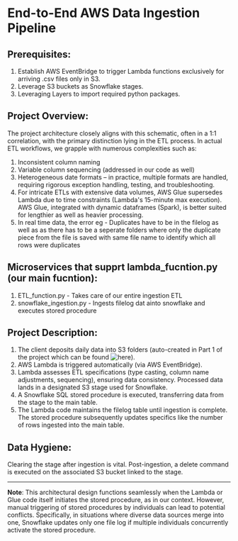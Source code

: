 # End-to-End AWS Data Ingestion Pipeline

## Prerequisites:
1. Establish AWS EventBridge to trigger Lambda functions exclusively for arriving .csv files only in S3.
2. Leverage S3 buckets as Snowflake stages.
3. Leveraging Layers to import required python packages.

## Project Overview:
The project architecture closely aligns with this schematic, often in a 1:1 correlation, with the primary distinction lying in the ETL process. In actual ETL workflows, we grapple with numerous complexities such as:
1. Inconsistent column naming
2. Variable column sequencing (addressed in our code as well)
3. Heterogeneous date formats – in practice, multiple formats are handled, requiring rigorous exception handling, testing, and troubleshooting.
4. For intricate ETLs with extensive data volumes, AWS Glue supersedes Lambda due to time constraints (Lambda's 15-minute max execution). AWS Glue, integrated with dynamic dataframes (Spark), is better suited for lengthier as well as heavier processing.
5. In real time data, the error eg - Duplicates have to be in the filelog as well as as there has to be a seperate folders where only the duplicate piece from the file is saved with same file name to identify which all rows were duplicates

## Microservices that supprt lambda_fucntion.py (our main fucntion):
1. ETL_function.py - Takes care of our entire ingestion ETL
2. snowflake_ingestion.py - Ingests filelog dat ainto snowflake and executes stored procedure

## Project Description:
1. The client deposits daily data into S3 folders (auto-created in Part 1 of the project which can be found ![here](https://github.com/ihiteshmodi/dataengineering-ingestionpipeline-s3foldercreator)).
2. AWS Lambda is triggered automatically (via AWS EventBridge).
3. Lambda assesses ETL specifications (type casting, column name adjustments, sequencing), ensuring data consistency. Processed data lands in a designated S3 stage used for Snowflake.
4. A Snowflake SQL stored procedure is executed, transferring data from the stage to the main table.
5. The Lambda code maintains the filelog table until ingestion is complete. The stored procedure subsequently updates specifics like the number of rows ingested into the main table.

## Data Hygiene:
Clearing the stage after ingestion is vital. Post-ingestion, a delete command is executed on the associated S3 bucket linked to the stage.

---

**Note**: This architectural design functions seamlessly when the Lambda or Glue code itself initiates the stored procedure, as in our context. However, manual triggering of stored procedures by individuals can lead to potential conflicts. Specifically, in situations where diverse data sources merge into one, Snowflake updates only one file log if multiple individuals concurrently activate the stored procedure.
